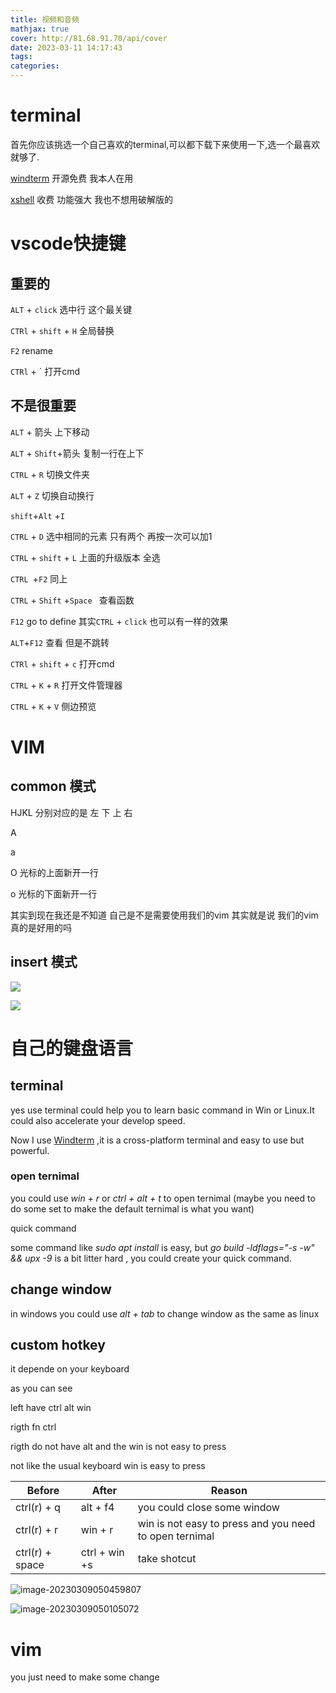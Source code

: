 ```yaml
---
title: 视频和音频
mathjax: true
cover: http://81.68.91.70/api/cover
date: 2023-03-11 14:17:43
tags:
categories:
---
```




# terminal

首先你应该挑选一个自己喜欢的terminal,可以都下载下来使用一下,选一个最喜欢就够了.

[windterm]() 开源免费 我本人在用

[xshell]() 收费 功能强大 我也不想用破解版的 



 



# vscode快捷键

## 重要的

`ALT` + `click` 选中行 这个最关键

`CTRl` + `shift` + `H` 全局替换

`F2` rename

`CTRl` + ` 打开cmd 

## 不是很重要

`ALT` + 箭头 上下移动

 `ALT` + `Shift`+箭头 复制一行在上下

`CTRL` + `R` 切换文件夹

`ALT` + `Z` 切换自动换行

`shift`+`Alt` +`I`

`CTRL` + `D` 选中相同的元素 只有两个 再按一次可以加1

`CTRL` + `shift` + `L` 上面的升级版本 全选

`CTRL `+`F2` 同上

`CTRL` + `Shift` +`Space `  查看函数

`F12` go to define 其实`CTRL` + `click` 也可以有一样的效果

`ALT`+`F12` 查看 但是不跳转



`CTRl` + `shift` + `c` 打开cmd

`CTRL` + `K` + `R` 打开文件管理器

`CTRL` + `K` + `V` 侧边预览

# VIM

## common 模式

HJKL 分别对应的是 左 下 上 右

A 

a 

O 光标的上面新开一行

o 光标的下面新开一行

其实到现在我还是不知道 自己是不是需要使用我们的vim 其实就是说 我们的vim 真的是好用的吗 

## insert 模式

![](http://81.68.91.70/tinypicgo/image/1678025081.webp)

![](http://81.68.91.70/tinypicgo/image/1678025089.webp)



# 自己的键盘语言

## terminal

yes use terminal could help you to learn basic command in Win or Linux.It could also accelerate your develop speed.

Now I use [Windterm]() ,it is a cross-platform terminal and easy to use but powerful.



### open ternimal

you could use *win + r* or *ctrl + alt + t* to open ternimal (maybe you need to do some set to make the default ternimal is what you want) 



quick command 

some command like *sudo apt install* is easy, but  *go build -ldflags="-s -w"  && upx -9* is a bit litter hard , you could create your quick command. 



## change window

in windows you could use  *alt + tab* to change window  as the same as linux 



## custom hotkey

it depende on your keyboard

as you can see 

left have  ctrl alt win

rigth  fn ctrl  

rigth do not have alt and the win is not easy to press 

not like the usual keyboard win is easy to press 





| Before          | After         | Reason                                                 |
| --------------- | ------------- | ------------------------------------------------------ |
| ctrl(r)  + q    | alt + f4      | you could close some window                            |
| ctrl(r) + r     | win + r       | win is not easy to press and you need to open ternimal |
| ctrl(r) + space | ctrl + win +s | take shotcut                                           |



 ![image-20230309050459807](http://81.68.91.70/tinypicgo/image/1678309499.webp)

![image-20230309050105072](http://81.68.91.70/tinypicgo/image/1678309265.webp) 

# vim

you just need to make some change 



